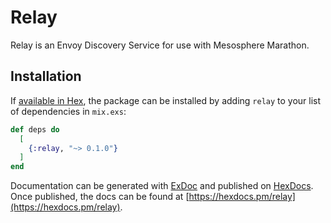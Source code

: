 # Relay

Relay is an Envoy Discovery Service for use with Mesosphere Marathon.

## Installation

If [available in Hex](https://hex.pm/docs/publish), the package can be installed
by adding `relay` to your list of dependencies in `mix.exs`:

```elixir
def deps do
  [
    {:relay, "~> 0.1.0"}
  ]
end
```

Documentation can be generated with [ExDoc](https://github.com/elixir-lang/ex_doc)
and published on [HexDocs](https://hexdocs.pm). Once published, the docs can
be found at [https://hexdocs.pm/relay](https://hexdocs.pm/relay).
